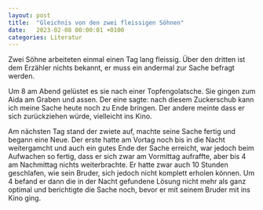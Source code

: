```yaml
---
layout: post
title:  "Gleichnis von den zwei fleissigen Söhnen"
date:   2023-02-08 00:00:01 +0100
categories: Literatur
---
```

Zwei Söhne arbeiteten einmal einen Tag lang fleissig. Über den dritten ist dem Erzähler nichts bekannt, er muss ein andermal zur Sache befragt werden.

Um 8 am Abend gelüstet es sie nach einer Topfengolatsche. Sie gingen zum Aida am Graben und assen. Der eine sagte: nach diesem Zuckerschub kann ich meine Sache heute noch zu Ende bringen. Der andere meinte dass er sich zurückziehen würde, vielleicht ins Kino.

Am nächsten Tag stand der zwiete auf, machte seine Sache fertig und begann eine Neue. Der erste hatte am Vortag noch bis in die Nacht weitergamcht und auch ein gutes Ende der Sache erreicht, war jedoch beim Aufwachen so fertig, dass er sich zwar am Vormittag aufraffte, aber bis 4 am Nachmittag nichts weiterbrachte. Er hatte zwar auch 10 Stunden geschlafen, wie sein Bruder, sich jedoch nicht komplett erholen können. Um 4 befand er dann die in der Nacht gefundene Lösung nicht mehr als ganz optimal und berichtigte die Sache noch, bevor er mit seinem Bruder mit ins Kino ging.
